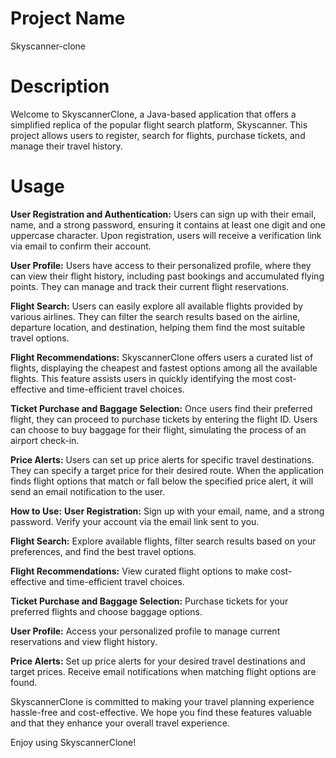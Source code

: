 # Project Name
Skyscanner-clone
# Description
Welcome to SkyscannerClone, a Java-based application that offers a simplified replica of the popular flight search platform, Skyscanner. This project allows users to register, search for flights, purchase tickets, and manage their travel history.
# Usage
**User Registration and Authentication:**
Users can sign up with their email, name, and a strong password, ensuring it contains at least one digit and one uppercase character. Upon registration, users will receive a verification link via email to confirm their account.

**User Profile:**
Users have access to their personalized profile, where they can view their flight history, including past bookings and accumulated flying points. They can manage and track their current flight reservations.

**Flight Search:**
Users can easily explore all available flights provided by various airlines. They can filter the search results based on the airline, departure location, and destination, helping them find the most suitable travel options.

**Flight Recommendations:**
SkyscannerClone offers users a curated list of flights, displaying the cheapest and fastest options among all the available flights. This feature assists users in quickly identifying the most cost-effective and time-efficient travel choices.

**Ticket Purchase and Baggage Selection:**
Once users find their preferred flight, they can proceed to purchase tickets by entering the flight ID. Users can choose to buy baggage for their flight, simulating the process of an airport check-in.

**Price Alerts:**
Users can set up price alerts for specific travel destinations. They can specify a target price for their desired route. When the application finds flight options that match or fall below the specified price alert, it will send an email notification to the user.

**How to Use:**
**User Registration:** Sign up with your email, name, and a strong password. Verify your account via the email link sent to you.

**Flight Search:** Explore available flights, filter search results based on your preferences, and find the best travel options.

**Flight Recommendations:** View curated flight options to make cost-effective and time-efficient travel choices.

**Ticket Purchase and Baggage Selection:** Purchase tickets for your preferred flights and choose baggage options.

**User Profile:** Access your personalized profile to manage current reservations and view flight history.

**Price Alerts:** Set up price alerts for your desired travel destinations and target prices. Receive email notifications when matching flight options are found.

SkyscannerClone is committed to making your travel planning experience hassle-free and cost-effective. We hope you find these features valuable and that they enhance your overall travel experience.

Enjoy using SkyscannerClone!


